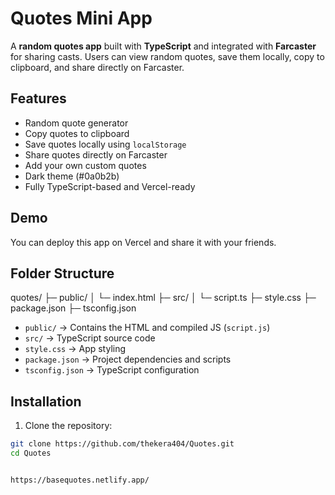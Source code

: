 # Quotes Mini App

A **random quotes app** built with **TypeScript** and integrated with **Farcaster** for sharing casts. Users can view random quotes, save them locally, copy to clipboard, and share directly on Farcaster.

## Features

- Random quote generator
- Copy quotes to clipboard
- Save quotes locally using `localStorage`
- Share quotes directly on Farcaster
- Add your own custom quotes
- Dark theme (#0a0b2b)
- Fully TypeScript-based and Vercel-ready

## Demo

You can deploy this app on Vercel and share it with your friends.

## Folder Structure

quotes/
├─ public/
│ └─ index.html
├─ src/
│ └─ script.ts
├─ style.css
├─ package.json
├─ tsconfig.json



- `public/` → Contains the HTML and compiled JS (`script.js`)  
- `src/` → TypeScript source code  
- `style.css` → App styling  
- `package.json` → Project dependencies and scripts  
- `tsconfig.json` → TypeScript configuration  

## Installation

1. Clone the repository:
```bash
git clone https://github.com/thekera404/Quotes.git
cd Quotes


https://basequotes.netlify.app/
